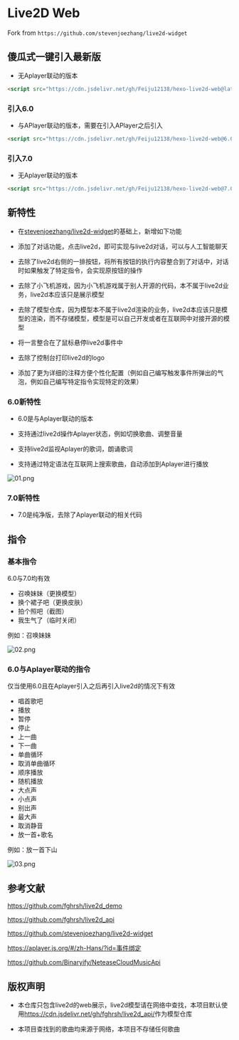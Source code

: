 
# Live2D Web

Fork from `https://github.com/stevenjoezhang/live2d-widget`

## 傻瓜式一键引入最新版

- 无Aplayer联动的版本

``` html
<script src="https://cdn.jsdelivr.net/gh/Feiju12138/hexo-live2d-web@latest/autoload.js"></script>
```

### 引入6.0

- 与APlayer联动的版本，需要在引入APlayer之后引入

``` html
<script src="https://cdn.jsdelivr.net/gh/Feiju12138/hexo-live2d-web@6.0/autoload.js"></script>
```

### 引入7.0

- 无Aplayer联动的版本

``` html
<script src="https://cdn.jsdelivr.net/gh/Feiju12138/hexo-live2d-web@7.0/autoload.js"></script>
```

## 新特性

- 在[stevenjoezhang/live2d-widget](https://github.com/stevenjoezhang/live2d-widget)的基础上，新增如下功能

- 添加了对话功能，点击live2d，即可实现与live2d对话，可以与人工智能聊天
- 去除了live2d右侧的一排按钮，将所有按钮的执行内容整合到了对话中，对话时如果触发了特定指令，会实现原按钮的操作
- 去除了小飞机游戏，因为小飞机游戏属于别人开源的代码，本不属于live2d业务，live2d本应该只是展示模型
- 去除了模型仓库，因为模型本不属于live2d渲染的业务，live2d本应该只是模型的渲染，而不存储模型，模型是可以自己开发或者在互联网中对接开源的模型
- 将一言整合在了鼠标悬停live2d事件中
- 去除了控制台打印live2d的logo
- 添加了更为详细的注释方便个性化配置（例如自己编写触发事件所弹出的气泡，例如自己编写特定指令实现特定的效果）

### 6.0新特性

- 6.0是与Aplayer联动的版本

- 支持通过live2d操作Aplayer状态，例如切换歌曲、调整音量
- 支持live2d监视Aplayer的歌词，朗诵歌词
- 支持通过特定语法在互联网上搜索歌曲，自动添加到Aplayer进行播放

![01.png](https://inews.gtimg.com/newsapp_ls/0/14723103233/0.png)

### 7.0新特性

- 7.0是纯净版，去除了Aplayer联动的相关代码

## 指令

### 基本指令

6.0与7.0均有效

- 召唤妹妹（更换模型）
- 换个裙子吧（更换皮肤）
- 拍个照吧（截图）
- 我生气了（临时关闭）

例如：召唤妹妹

![02.png](https://inews.gtimg.com/newsapp_ls/0/14723120451/0.png)

### 6.0与Aplayer联动的指令

仅当使用6.0且在Aplayer引入之后再引入live2d的情况下有效

- 唱首歌吧
- 播放
- 暂停
- 停止
- 上一曲
- 下一曲
- 单曲循环
- 取消单曲循环
- 顺序播放
- 随机播放
- 大点声
- 小点声
- 别出声
- 最大声
- 取消静音
- 放一首+歌名

例如：放一首下山

![03.png](https://inews.gtimg.com/newsapp_ls/0/14723125410/0.png)

## 参考文献

<https://github.com/fghrsh/live2d_demo>

<https://github.com/fghrsh/live2d_api>

<https://github.com/stevenjoezhang/live2d-widget>

<https://aplayer.js.org/#/zh-Hans/?id=事件绑定>

<https://github.com/Binaryify/NeteaseCloudMusicApi>

## 版权声明

- 本仓库只包含live2d的web展示，live2d模型请在网络中查找，本项目默认使用<https://cdn.jsdelivr.net/gh/fghrsh/live2d_api/>作为模型仓库

- 本项目查找到的歌曲均来源于网络，本项目不存储任何歌曲
